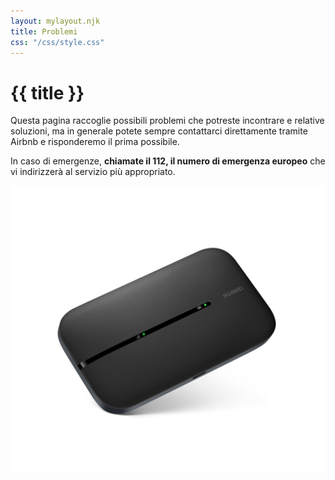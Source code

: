 ```yaml
---
layout: mylayout.njk
title: Problemi
css: "/css/style.css"
---
```


# {{ title }}

Questa pagina raccoglie possibili problemi che potreste incontrare e relative soluzioni, ma in generale potete sempre contattarci direttamente tramite Airbnb e risponderemo il prima possibile.

In caso di emergenze, **chiamate il 112, il numero di emergenza europeo** che vi indirizzerà al servizio più appropriato.


![Black Huawei pocket wifi](../../assets/pictures/pocket-wifi.png)
